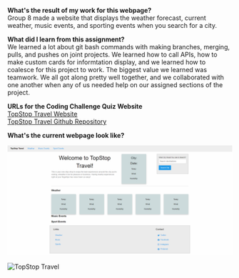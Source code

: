 **What's the result of my work for this webpage?** <BR />
Group 8 made a website that displays the weather forecast, current weather, music events, and sporting events when you search for a city.

**What did I learn from this assignment?** <BR />
We learned a lot about git bash commands with making branches, merging, pulls, and pushes on joint projects. We learned how to call APIs, how 
to make custom cards for informtation display, and we learned how to coalesce for this project to work. The biggest value we learned was teamwork.
We all got along pretty well together, and we collaborated with one another when any of us needed help on our assigned sections of the project.

**URLs for the Coding Challenge Quiz Website** <BR />
<a href ="https://github.com/benjaminbtrance/TopStopTravel">TopStop Travel Website</a> <BR />
<a href ="https://benjaminbtrance.github.io/TopStopTravel">TopStop Travel Github Repository</a>

**What's the current webpage look like?** <BR />

![TopStop Travel](./Assets/TopStopTravel.png)

![TopStop Travel](./Assets/TopStopTravel2.png)